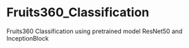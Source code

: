 # Fruits360_Classification
Fruits360 Classification using pretrained model ResNet50 and InceptionBlock
